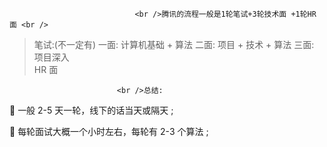 			 					<br />腾讯的流程一般是1轮笔试+3轮技术面 +1轮HR 面 <br /> 				
> 笔试:(不一定有) 
> 一面: 计算机基础 + 算法 
> 二面: 项目 + 技术 + 算法 
> 三面: 项目深入<br />HR 面 

 				 			<br />总结:

 一般 2-5 天一轮，线下的话当天或隔天 ;

 每轮面试大概一个小时左右，每轮有 2-3 个算法 ; <br /> 		<br /> 	 
